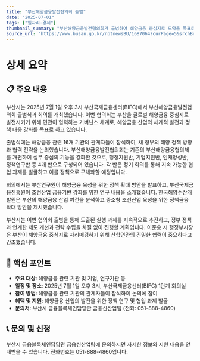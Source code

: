 ```yaml
---
title: "부산해양금융발전협의회 출범"
date: "2025-07-01"
tags: ["일자리·경제"]
thumbnail_summary: "부산해양금융발전협의회가 출범하여 해양금융 중심지로 도약을 목표로 합니다."
source_url: "https://www.busan.go.kr/nbtnewsBU/1687064?curPage=5&srchBeginDt=&srchEndDt=&srchKey=&srchText="
---
```


# 상세 요약

## 📋 주요 내용
부산시는 2025년 7월 1일 오후 3시 부산국제금융센터(BIFC)에서 부산해양금융발전협의회 출범식과 회의를 개최했습니다. 이번 협의회는 부산을 글로벌 해양금융 중심지로 발전시키기 위해 민관이 협력하는 거버넌스 체계로, 해양금융 산업의 체계적 발전과 정책 대응 강화를 목표로 하고 있습니다.

출범식에는 해양금융 관련 16개 기관의 관계자들이 참석하여, 새 정부의 해양 정책 방향과 협력 전략을 논의했습니다. 부산해양금융발전협의회는 기존의 부산해양금융협의체를 개편하여 실무 중심의 기능을 강화한 것으로, 행정지원반, 기업지원반, 인재양성반, 정책연구반 등 4개 반으로 구성되어 있습니다. 각 반은 정기 회의를 통해 지속 가능한 협업 과제를 발굴하고 이를 정책으로 구체화할 예정입니다.

회의에서는 부산연구원이 해양금융 육성을 위한 정책 확대 방안을 발표하고, 부산국제금융진흥원이 조선산업 금융기반 강화를 위한 연구 내용을 소개했습니다. 한국해양수산개발원은 부산의 해양금융 산업 여건을 분석하고 중소형 조선산업 육성을 위한 정책금융 확대 방안을 제시했습니다.

부산시는 이번 협의회 출범을 통해 도출된 실행 과제를 지속적으로 추진하고, 정부 정책과 연계한 제도 개선과 전략 수립을 차질 없이 진행할 계획입니다. 이준승 시 행정부시장은 부산이 해양금융 중심지로 자리매김하기 위해 산학연관의 긴밀한 협력이 중요하다고 강조했습니다.

## 🎯 핵심 포인트
- **주요 대상**: 해양금융 관련 기관 및 기업, 연구기관 등
- **일정 및 장소**: 2025년 7월 1일 오후 3시, 부산국제금융센터(BIFC) 1단계 회의실
- **참여 방법**: 해양금융 관련 기관의 관계자들이 참석하여 논의에 참여
- **혜택 및 지원**: 해양금융 산업의 발전을 위한 정책 연구 및 협업 과제 발굴
- **문의처**: 부산시 금융블록체인담당관 금융신산업팀 (전화: 051-888-4860)

## 📞 문의 및 신청
부산시 금융블록체인담당관 금융신산업팀에 문의하시면 자세한 정보와 지원 내용을 안내받을 수 있습니다. 전화번호는 051-888-4860입니다.